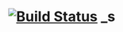 [![Build Status](https://travis-ci.org/Automattic/_s.svg?branch=master)](https://travis-ci.org/Automattic/_s)
 _s
 ===
